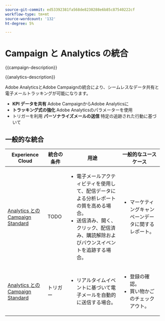 ```yaml
---
source-git-commit: ed53392381fa568de8230288e6b85c87540222cf
workflow-type: tm+mt
source-wordcount: '132'
ht-degree: 5%

---
```



# Campaign と Analytics の統合

{{campaign-description}}

{{analytics-description}}

Adobe AnalyticsとAdobe Campaignの統合により、シームレスなデータ共有と電子メールトラッキングが可能になります。

+ **KPI データを共有** Adobe CampaignからAdobe Analyticsに
+ **トラッキング式の強化** Adobe Analyticsのパラメーターを使用
+ トリガーを利用 **パーソナライズメールの送信** 特定の追跡された行動に基づいて

## 一般的な統合

<table>
    <thead>
        <tr>
            <th>Experience Cloud</th>
            <th>統合の条件</th>
            <th>用途</th>
            <th>一般的なユースケース</th>
        </tr>
    </thead>
    <tbody>
        <tr>
            <td><a href="https://experienceleague.adobe.com/docs/campaign-standard-learn/tutorials/integrations/track-the-success-of-your-deliveries-in-analytics.html" target="_blank" rel="noreferrer">Analytics とのCampaign Standard</a></td>
            <td>TODO</td>
            <td>
                <ul>
                    <li>電子メールアクティビティを使用して、配信データによる分析レポートの質を高める場合。</li>
                    <li>送信済み、開く、クリック、配信済み、購読解除およびバウンスイベントを追跡する場合。</li>                    
                </ul>
            </td>
            <td>
              <ul>
                <li>マーケティングキャンペーンデータに関するレポート。</li>
              </ul>
            </td>
        </tr>
        <tr>
            <td><a href="https://experienceleague.adobe.com/docs/campaign-standard-learn/tutorials/integrations/triggers/using-triggers-for-transactional-messaging-overview.html" target="_blank" rel="noreferrer">Analytics とのCampaign Standard</a></td>
            <td>トリガー</li>
            <td>
                <ul>
                    <li>リアルタイムイベントに基づいて電子メールを自動的に送信する場合。</li>
                </ul>
            </td>
            <td>
              <ul>
                <li>登録の確認。</li>
                <li>買い物かごのチェックアウト。</li>
              </ul>
            </td>
        </tr>              
    </tbody>          
</table>

